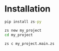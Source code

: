 # Installation

```cmd
pip install zs-py
```

```cmd
zs new my_project
cd my_project
```

```cmd
zs c my_project.main.zs
```
